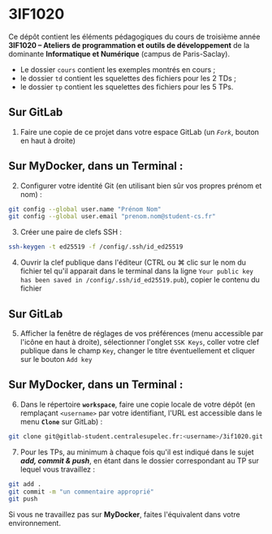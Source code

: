 # 3IF1020

Ce dépôt contient les éléments pédagogiques du cours de troisième année 
**3IF1020 – Ateliers de programmation et outils de développement**
de la dominante **Informatique et Numérique** (campus de Paris-Saclay).

- Le dossier `cours` contient les exemples montrés en cours ;
- le dossier `td` contient les squelettes des fichiers pour les 2 TDs ;
- le dossier `tp` contient les squelettes des fichiers pour les 5 TPs.

## Sur GitLab

1. Faire une copie de ce projet dans votre espace GitLab (un *`Fork`*, bouton en haut à droite)

## Sur MyDocker, dans un Terminal :

2. Configurer votre identité Git (en utilisant bien sûr vos propres prénom et nom) :
```sh
git config --global user.name "Prénom Nom"
git config --global user.email "prenom.nom@student-cs.fr"
```

3. Créer une paire de clefs SSH :
```sh
ssh-keygen -t ed25519 -f /config/.ssh/id_ed25519
```

4. Ouvrir la clef publique dans l'éditeur (CTRL ou ⌘ clic sur le nom du fichier tel qu'il 
apparait dans le terminal dans la ligne `Your public key has been saved in /config/.ssh/id_ed25519.pub`), 
copier le contenu du fichier

## Sur GitLab

5. Afficher la fenêtre de réglages de vos préférences (menu accessible par l'icône en haut 
à droite), sélectionner l'onglet `SSK Keys`, coller votre clef publique dans le champ `Key`, 
changer le titre éventuellement et cliquer sur le bouton `Add key`

## Sur MyDocker, dans un Terminal :

6. Dans le répertoire **`workspace`**, faire une copie locale de votre dépôt (en remplaçant 
`<username>` par votre identifiant, l'URL est accessible dans le menu **`Clone`** sur GitLab) :
```sh
git clone git@gitlab-student.centralesupelec.fr:<username>/3if1020.git
```

7. Pour les TPs, au minimum à chaque fois qu'il est indiqué dans le sujet ***add, commit 
& push***, en étant dans le dossier correspondant au TP sur lequel vous travaillez : 
```sh
git add .
git commit -m "un commentaire approprié"
git push
```

Si vous ne travaillez pas sur **MyDocker**, faites l'équivalent dans votre environnement.
